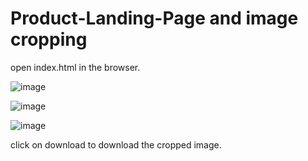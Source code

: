 # Product-Landing-Page and image cropping

open index.html in the browser.

![image](https://github.com/malathivikaskumar/Product-Landing-Page/assets/173597470/1cfaa790-6224-4958-92ad-44cf9b72a1df)

![image](https://github.com/malathivikaskumar/Product-Landing-Page/assets/173597470/a21aab8b-81ae-45dd-9847-4756dce9072b)

![image](https://github.com/malathivikaskumar/Product-Landing-Page/assets/173597470/4baf0729-6d90-460e-b361-8cfee68d2d88)

click on download to download the cropped image.
